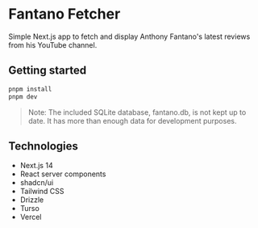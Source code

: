 # Fantano Fetcher

Simple Next.js app to fetch and display Anthony Fantano's latest reviews from his YouTube channel.

## Getting started

```bash
pnpm install
pnpm dev
```

> Note: The included SQLite database, fantano.db, is not kept up to date. It has more than enough data for development purposes.

## Technologies

* Next.js 14
* React server components
* shadcn/ui
* Tailwind CSS
* Drizzle
* Turso
* Vercel

